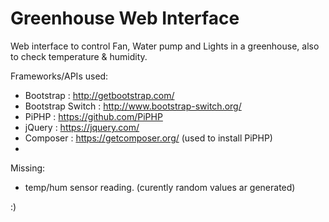 # Greenhouse Web Interface

Web interface to control Fan, Water pump and Lights in a greenhouse, also to check temperature & humidity.

Frameworks/APIs used:
  - Bootstrap : http://getbootstrap.com/
  - Bootstrap Switch : http://www.bootstrap-switch.org/
  - PiPHP : https://github.com/PiPHP
  - jQuery : https://jquery.com/
  - Composer : https://getcomposer.org/ (used to install PiPHP)
  - 

Missing:
  - temp/hum sensor reading. (curently random values ar generated)

:)
